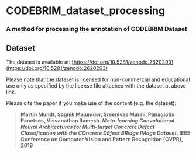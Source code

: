 # CODEBRIM_dataset_processing
### A method for processing the annotation of CODEBRIM Dataset

## Dataset
The dataset is available at: [https://doi.org/10.5281/zenodo.2620293](https://doi.org/10.5281/zenodo.2620293) 

Please note that the dataset is licensed for non-commercial and educational use only as specified by the license file attached with the dataset at above link. 

Please cite the paper if you make use of the content (e.g. the dataset):

> **Martin Mundt, Sagnik Majumder, Sreenivas Murali, Panagiotis Panetsos, Visvanathan Ramesh.
> *Meta-learning Convolutional Neural Architectures for Multi-target Concrete Defect Classification with the COncrete DEfect BRidge IMage Dataset.*
> IEEE Conference on Computer Vision and Pattern Recognition (CVPR), 2019**
